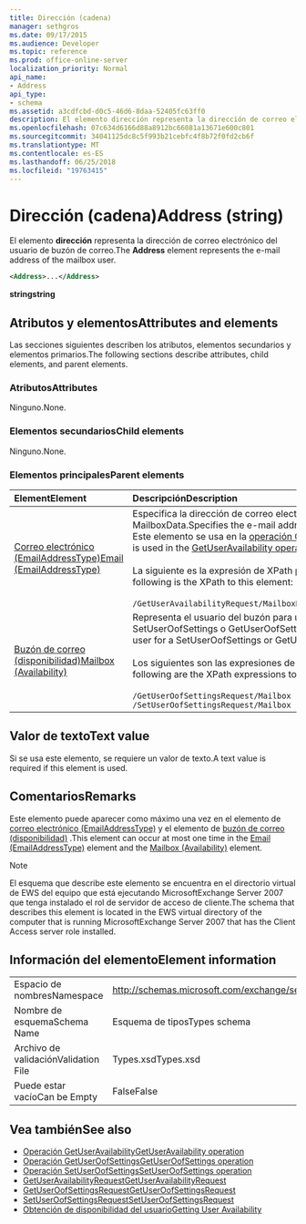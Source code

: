 ```yaml
---
title: Dirección (cadena)
manager: sethgros
ms.date: 09/17/2015
ms.audience: Developer
ms.topic: reference
ms.prod: office-online-server
localization_priority: Normal
api_name:
- Address
api_type:
- schema
ms.assetid: a3cdfcbd-d0c5-46d6-8daa-52405fc63ff0
description: El elemento dirección representa la dirección de correo electrónico del usuario de buzón de correo.
ms.openlocfilehash: 07c634d6166d88a8912bc66081a13671e600c801
ms.sourcegitcommit: 34041125dc8c5f993b21cebfc4f8b72f0fd2cb6f
ms.translationtype: MT
ms.contentlocale: es-ES
ms.lasthandoff: 06/25/2018
ms.locfileid: "19763415"
---
```

# <a name="address-string"></a><span data-ttu-id="4ad72-103">Dirección (cadena)</span><span class="sxs-lookup"><span data-stu-id="4ad72-103">Address (string)</span></span>

<span data-ttu-id="4ad72-104">El elemento **dirección** representa la dirección de correo electrónico del usuario de buzón de correo.</span><span class="sxs-lookup"><span data-stu-id="4ad72-104">The **Address** element represents the e-mail address of the mailbox user.</span></span> 
  
```xml
<Address>...</Address>
```

 <span data-ttu-id="4ad72-105">**string**</span><span class="sxs-lookup"><span data-stu-id="4ad72-105">**string**</span></span>
## <a name="attributes-and-elements"></a><span data-ttu-id="4ad72-106">Atributos y elementos</span><span class="sxs-lookup"><span data-stu-id="4ad72-106">Attributes and elements</span></span>

<span data-ttu-id="4ad72-107">Las secciones siguientes describen los atributos, elementos secundarios y elementos primarios.</span><span class="sxs-lookup"><span data-stu-id="4ad72-107">The following sections describe attributes, child elements, and parent elements.</span></span>
  
### <a name="attributes"></a><span data-ttu-id="4ad72-108">Atributos</span><span class="sxs-lookup"><span data-stu-id="4ad72-108">Attributes</span></span>

<span data-ttu-id="4ad72-109">Ninguno.</span><span class="sxs-lookup"><span data-stu-id="4ad72-109">None.</span></span>
  
### <a name="child-elements"></a><span data-ttu-id="4ad72-110">Elementos secundarios</span><span class="sxs-lookup"><span data-stu-id="4ad72-110">Child elements</span></span>

<span data-ttu-id="4ad72-111">Ninguno.</span><span class="sxs-lookup"><span data-stu-id="4ad72-111">None.</span></span>
  
### <a name="parent-elements"></a><span data-ttu-id="4ad72-112">Elementos principales</span><span class="sxs-lookup"><span data-stu-id="4ad72-112">Parent elements</span></span>

|<span data-ttu-id="4ad72-113">**Element**</span><span class="sxs-lookup"><span data-stu-id="4ad72-113">**Element**</span></span>|<span data-ttu-id="4ad72-114">**Descripción**</span><span class="sxs-lookup"><span data-stu-id="4ad72-114">**Description**</span></span>|
|:-----|:-----|
|[<span data-ttu-id="4ad72-115">Correo electrónico (EmailAddressType)</span><span class="sxs-lookup"><span data-stu-id="4ad72-115">Email (EmailAddressType)</span></span>](email-emailaddresstype.md) <br/> |<span data-ttu-id="4ad72-116">Especifica la dirección de correo electrónico del objeto MailboxData.</span><span class="sxs-lookup"><span data-stu-id="4ad72-116">Specifies the e-mail address of the MailboxData object.</span></span> <span data-ttu-id="4ad72-117">Este elemento se usa en la [operación GetUserAvailability](getuseravailability-operation.md).</span><span class="sxs-lookup"><span data-stu-id="4ad72-117">This element is used in the [GetUserAvailability operation](getuseravailability-operation.md).</span></span><br/><br/> <span data-ttu-id="4ad72-118">La siguiente es la expresión de XPath para este elemento:</span><span class="sxs-lookup"><span data-stu-id="4ad72-118">The following is the XPath to this element:</span></span><br/><br/>  `/GetUserAvailabilityRequest/MailboxDataArray/MailboxData[i]/Email` <br/> |
|[<span data-ttu-id="4ad72-119">Buzón de correo (disponibilidad)</span><span class="sxs-lookup"><span data-stu-id="4ad72-119">Mailbox (Availability)</span></span>](mailbox-availability.md) <br/> | <span data-ttu-id="4ad72-120">Representa el usuario del buzón para una solicitud SetUserOofSettings o GetUserOofSettings.</span><span class="sxs-lookup"><span data-stu-id="4ad72-120">Represents the mailbox user for a SetUserOofSettings or GetUserOofSettings request.</span></span><br/><br/>  <span data-ttu-id="4ad72-121">Los siguientes son las expresiones de XPath para este elemento:</span><span class="sxs-lookup"><span data-stu-id="4ad72-121">The following are the XPath expressions to this element:</span></span><br/><br/>  `/GetUserOofSettingsRequest/Mailbox` <br/>  `/SetUserOofSettingsRequest/Mailbox` <br/> |
   
## <a name="text-value"></a><span data-ttu-id="4ad72-122">Valor de texto</span><span class="sxs-lookup"><span data-stu-id="4ad72-122">Text value</span></span>

<span data-ttu-id="4ad72-123">Si se usa este elemento, se requiere un valor de texto.</span><span class="sxs-lookup"><span data-stu-id="4ad72-123">A text value is required if this element is used.</span></span>
  
## <a name="remarks"></a><span data-ttu-id="4ad72-124">Comentarios</span><span class="sxs-lookup"><span data-stu-id="4ad72-124">Remarks</span></span>

<span data-ttu-id="4ad72-125">Este elemento puede aparecer como máximo una vez en el elemento de [correo electrónico (EmailAddressType)](email-emailaddresstype.md) y el elemento de [buzón de correo (disponibilidad)](mailbox-availability.md) .</span><span class="sxs-lookup"><span data-stu-id="4ad72-125">This element can occur at most one time in the [Email (EmailAddressType)](email-emailaddresstype.md) element and the [Mailbox (Availability)](mailbox-availability.md) element.</span></span> 
  
> [!NOTE]
> <span data-ttu-id="4ad72-126">El esquema que describe este elemento se encuentra en el directorio virtual de EWS del equipo que está ejecutando MicrosoftExchange Server 2007 que tenga instalado el rol de servidor de acceso de cliente.</span><span class="sxs-lookup"><span data-stu-id="4ad72-126">The schema that describes this element is located in the EWS virtual directory of the computer that is running MicrosoftExchange Server 2007 that has the Client Access server role installed.</span></span> 
  
## <a name="element-information"></a><span data-ttu-id="4ad72-127">Información del elemento</span><span class="sxs-lookup"><span data-stu-id="4ad72-127">Element information</span></span>

|||
|:-----|:-----|
|<span data-ttu-id="4ad72-128">Espacio de nombres</span><span class="sxs-lookup"><span data-stu-id="4ad72-128">Namespace</span></span>  <br/> |http://schemas.microsoft.com/exchange/services/2006/types  <br/> |
|<span data-ttu-id="4ad72-129">Nombre de esquema</span><span class="sxs-lookup"><span data-stu-id="4ad72-129">Schema Name</span></span>  <br/> |<span data-ttu-id="4ad72-130">Esquema de tipos</span><span class="sxs-lookup"><span data-stu-id="4ad72-130">Types schema</span></span>  <br/> |
|<span data-ttu-id="4ad72-131">Archivo de validación</span><span class="sxs-lookup"><span data-stu-id="4ad72-131">Validation File</span></span>  <br/> |<span data-ttu-id="4ad72-132">Types.xsd</span><span class="sxs-lookup"><span data-stu-id="4ad72-132">Types.xsd</span></span>  <br/> |
|<span data-ttu-id="4ad72-133">Puede estar vacío</span><span class="sxs-lookup"><span data-stu-id="4ad72-133">Can be Empty</span></span>  <br/> |<span data-ttu-id="4ad72-134">False</span><span class="sxs-lookup"><span data-stu-id="4ad72-134">False</span></span>  <br/> |
   
## <a name="see-also"></a><span data-ttu-id="4ad72-135">Vea también</span><span class="sxs-lookup"><span data-stu-id="4ad72-135">See also</span></span>

- [<span data-ttu-id="4ad72-136">Operación GetUserAvailability</span><span class="sxs-lookup"><span data-stu-id="4ad72-136">GetUserAvailability operation</span></span>](getuseravailability-operation.md)
- [<span data-ttu-id="4ad72-137">Operación GetUserOofSettings</span><span class="sxs-lookup"><span data-stu-id="4ad72-137">GetUserOofSettings operation</span></span>](getuseroofsettings-operation.md)
- [<span data-ttu-id="4ad72-138">Operación SetUserOofSettings</span><span class="sxs-lookup"><span data-stu-id="4ad72-138">SetUserOofSettings operation</span></span>](setuseroofsettings-operation.md)
- [<span data-ttu-id="4ad72-139">GetUserAvailabilityRequest</span><span class="sxs-lookup"><span data-stu-id="4ad72-139">GetUserAvailabilityRequest</span></span>](getuseravailabilityrequest.md)
- [<span data-ttu-id="4ad72-140">GetUserOofSettingsRequest</span><span class="sxs-lookup"><span data-stu-id="4ad72-140">GetUserOofSettingsRequest</span></span>](getuseroofsettingsrequest.md)
- [<span data-ttu-id="4ad72-141">SetUserOofSettingsRequest</span><span class="sxs-lookup"><span data-stu-id="4ad72-141">SetUserOofSettingsRequest</span></span>](setuseroofsettingsrequest.md)
- [<span data-ttu-id="4ad72-142">Obtención de disponibilidad del usuario</span><span class="sxs-lookup"><span data-stu-id="4ad72-142">Getting User Availability</span></span>](http://msdn.microsoft.com/library/d4133fcb-9b0f-4e6b-aadf-a389da83516a%28Office.15%29.aspx)

